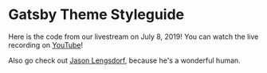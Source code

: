 # Gatsby Theme Styleguide

Here is the code from our livestream on July 8, 2019! You can watch the live recording on [YouTube](https://www.youtube.com/watch?v=W2uTfay3doo&feature=youtu.be&list=PLz8Iz-Fnk_eTpvd49Sa77NiF8Uqq5Iykx&t=1260)!

Also go check out [Jason Lengsdorf](https://twitter.com/jlengstorf), because he's a wonderful human.
